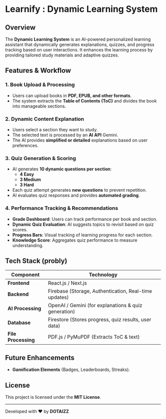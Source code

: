 # Learnify : Dynamic Learning System

## Overview

The **Dynamic Learning System** is an AI-powered personalized learning assistant that dynamically generates explanations, quizzes, and progress tracking based on user interactions. It enhances the learning process by providing tailored study materials and adaptive quizzes.

## Features & Workflow

### 1. **Book Upload & Processing**

- Users can upload books in **PDF, EPUB, and other formats**.
- The system extracts the **Table of Contents (ToC)** and divides the book into manageable sections.

### 2. **Dynamic Content Explanation**

- Users select a section they want to study.
- The selected text is processed by an **AI API** Gemini.
- The AI provides **simplified or detailed** explanations based on user preferences.

### 3. **Quiz Generation & Scoring**

- AI generates **10 dynamic questions per section**:
  - **4 Easy**
  - **3 Medium**
  - **3 Hard**
- Each quiz attempt generates **new questions** to prevent repetition.
- AI evaluates quiz responses and provides **automated grading**.

### 4. **Performance Tracking & Recommendations**

- **Grade Dashboard**: Users can track performance per book and section.
- **Dynamic Quiz Evaluation**: AI suggests topics to revisit based on quiz scores.
- **Progress Bars**: Visual tracking of learning progress for each section.
- **Knowledge Score**: Aggregates quiz performance to measure understanding.

## Tech Stack (probly)

| Component           | Technology                                            |
| ------------------- | ----------------------------------------------------- |
| **Frontend**        | React.js / Next.js                                    |
| **Backend**         | Firebase (Storage, Authentication, Real-time updates) |
| **AI Processing**   | OpenAI / Gemini (for explanations & quiz generation)  |
| **Database**        | Firestore (Stores progress, quiz results, user data)  |
| **File Processing** | PDF.js / PyMuPDF (Extracts ToC & text)                |



## Future Enhancements

- **Gamification Elements** (Badges, Leaderboards, Streaks).

## License

This project is licensed under the **MIT License**.

---

Developed with ❤️ by **DOTAIZZ**
